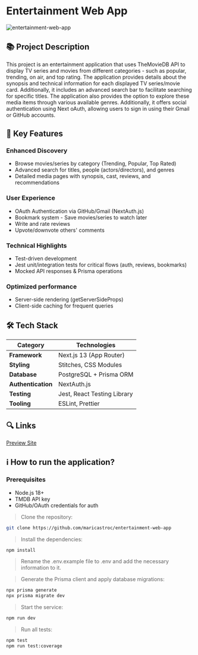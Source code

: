 # Entertainment Web App
![entertainment-web-app](https://github.com/maricastroc/entertainment-web-app/assets/121824373/a682e689-4856-4e92-9f2c-5c42612b535e)


## 📚 Project Description

This project is an entertainment application that uses TheMovieDB API to display TV series and movies from different categories - such as popular, trending, on air, and top rating. The application provides details about the synopsis and technical information for each displayed TV series/movie card. Additionally, it includes an advanced search bar to facilitate searching for specific titles. The application also provides the option to explore these media items through various available genres. Additionally, it offers social authentication using Next oAuth, allowing users to sign in using their Gmail or GitHub accounts.

## 🌟 Key Features
  ### Enhanced Discovery
- Browse movies/series by category (Trending, Popular, Top Rated)
- Advanced search for titles, people (actors/directors), and genres
- Detailed media pages with synopsis, cast, reviews, and recommendations

### User Experience
- OAuth Authentication via GitHub/Gmail (NextAuth.js)
- Bookmark system - Save movies/series to watch later
- Write and rate reviews
- Upvote/downvote others' comments

### Technical Highlights
- Test-driven development
- Jest unit/integration tests for critical flows (auth, reviews, bookmarks)
- Mocked API responses & Prisma operations

### Optimized performance
- Server-side rendering (getServerSideProps)
- Client-side caching for frequent queries

## 🛠️ Tech Stack

| Category        | Technologies                          |
|----------------|----------------------------------------|
| **Framework**   | Next.js 13 (App Router)               |
| **Styling**     | Stitches, CSS Modules                 |
| **Database**    | PostgreSQL + Prisma ORM               |
| **Authentication** | NextAuth.js                      |
| **Testing**     | Jest, React Testing Library           |
| **Tooling**     | ESLint, Prettier                      |

## 🔍 Links
[Preview Site](https://book-wise-puce.vercel.app/)

## ℹ️ How to run the application?

### Prerequisites
- Node.js 18+
- TMDB API key
- GitHub/OAuth credentials for auth

> Clone the repository:

```bash
git clone https://github.com/maricastroc/entertainment-web-app
```

> Install the dependencies:

```bash
npm install
```

> Rename the .env.example file to .env and add the necessary information to it.

> Generate the Prisma client and apply database migrations:

```bash
npx prisma generate
npx prisma migrate dev
```

> Start the service:

```bash
npm run dev
```

> Run all tests:

```bash
npm test
npm run test:coverage
```
